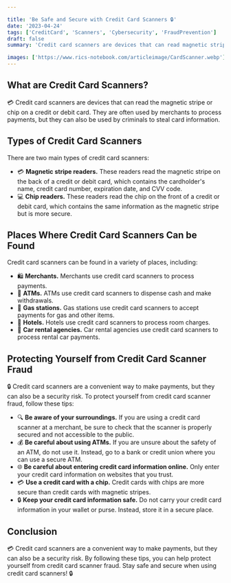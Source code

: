 ```yaml
---

title: 'Be Safe and Secure with Credit Card Scanners 🔒'
date: '2023-04-24'
tags: ['CreditCard', 'Scanners', 'Cybersecurity', 'FraudPrevention']
draft: false
summary: 'Credit card scanners are devices that can read magnetic stripes or chips on credit or debit cards. Learn about the two main types of credit card scanners, where they can be found, and tips for protecting yourself from credit card scanner fraud.'

images: ['https://www.rics-notebook.com/articleimage/CardScanner.webp']
---
```


## What are Credit Card Scanners?

💳 Credit card scanners are devices that can read the magnetic stripe or chip on
a credit or debit card. They are often used by merchants to process payments,
but they can also be used by criminals to steal card information.

## Types of Credit Card Scanners

There are two main types of credit card scanners:

- 💳 **Magnetic stripe readers.** These readers read the magnetic stripe on the
  back of a credit or debit card, which contains the cardholder's name, credit
  card number, expiration date, and CVV code.
- 💻 **Chip readers.** These readers read the chip on the front of a credit or
  debit card, which contains the same information as the magnetic stripe but is
  more secure.

## Places Where Credit Card Scanners Can be Found

Credit card scanners can be found in a variety of places, including:

- 🛍️ **Merchants.** Merchants use credit card scanners to process payments.
- 🏧 **ATMs.** ATMs use credit card scanners to dispense cash and make
  withdrawals.
- 🚗 **Gas stations.** Gas stations use credit card scanners to accept payments
  for gas and other items.
- 🏨 **Hotels.** Hotels use credit card scanners to process room charges.
- 🚗 **Car rental agencies.** Car rental agencies use credit card scanners to
  process rental car payments.

## Protecting Yourself from Credit Card Scanner Fraud

🔒 Credit card scanners are a convenient way to make payments, but they can also
be a security risk. To protect yourself from credit card scanner fraud, follow
these tips:

- 🔍 **Be aware of your surroundings.** If you are using a credit card scanner
  at a merchant, be sure to check that the scanner is properly secured and not
  accessible to the public.
- 💰 **Be careful about using ATMs.** If you are unsure about the safety of an
  ATM, do not use it. Instead, go to a bank or credit union where you can use a
  secure ATM.
- 🌐 **Be careful about entering credit card information online.** Only enter
  your credit card information on websites that you trust.
- 💳 **Use a credit card with a chip.** Credit cards with chips are more secure
  than credit cards with magnetic stripes.
- 🔒 **Keep your credit card information safe.** Do not carry your credit card
  information in your wallet or purse. Instead, store it in a secure place.

## Conclusion

💳 Credit card scanners are a convenient way to make payments, but they can also
be a security risk. By following these tips, you can help protect yourself from
credit card scanner fraud. Stay safe and secure when using credit card scanners!
🔒

